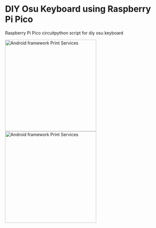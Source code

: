 # DIY Osu Keyboard using Raspberry Pi Pico

Raspberry Pi Pico circuitpython script for diy osu keyboard

<img alt="Android framework Print Services" src="https://user-images.githubusercontent.com/62429947/116680087-dae15880-a9dd-11eb-88ad-9223fbf3319a.png" width="300" />   <img alt="Android framework Print Services" src="https://user-images.githubusercontent.com/62429947/116680305-14b25f00-a9de-11eb-8e33-14010e126844.jpeg" width="300" />
